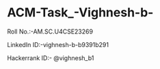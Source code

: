 # ACM-Task_-Vighnesh-b-
Roll No.:-AM.SC.U4CSE23269

LinkedIn ID:-vighnesh-b-b9391b291

Hackerrank ID:- @vighnesh_b1
